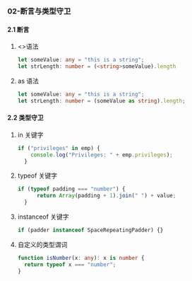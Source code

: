 

### 02-断言与类型守卫

#### 2.1 断言

1. <>语法

   ```typescript
   let someValue: any = "this is a string";
   let strLength: number = (<string>someValue).length
   ```

2. as 语法

   ```typescript
   let someValue: any = "this is a string";
   let strLength: number = (someValue as string).length;
   ```

#### 2.2 类型守卫

1. in 关键字

   ```typescript
   if ("privileges" in emp) {
       console.log("Privileges: " + emp.privileges);
     }
   ```

2. typeof 关键字

   ``` typescript
   if (typeof padding === "number") {
         return Array(padding + 1).join(" ") + value;
     }
   ```

3. instanceof 关键字

   ```typescript
   if (padder instanceof SpaceRepeatingPadder) {}
   ```

4. 自定义的类型谓词

   ```typescript
   function isNumber(x: any): x is number {
     return typeof x === "number";
   }
   ```

   